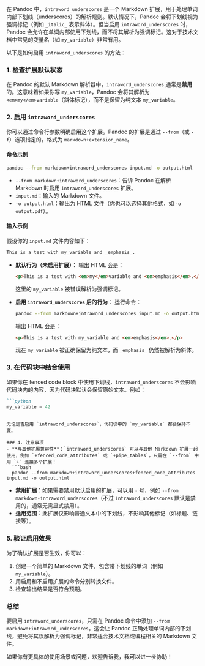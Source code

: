 在 Pandoc 中，`intraword_underscores` 是一个 Markdown 扩展，用于处理单词内部下划线（underscores）的解析规则。默认情况下，Pandoc 会将下划线视为强调标记（例如 `_italic_` 表示斜体）。但当启用 `intraword_underscores` 时，Pandoc 会允许在单词内部使用下划线，而不将其解析为强调标记。这对于技术文档中常见的变量名（如 `my_variable`）非常有用。

以下是如何启用 `intraword_underscores` 的方法：

### 1. 检查扩展默认状态
在 Pandoc 的默认 Markdown 解析器中，`intraword_underscores` 通常是**禁用**的。这意味着如果你写 `my_variable`，Pandoc 会将其解析为 `<em>my</em>variable`（斜体标记），而不是保留为纯文本 `my_variable`。

### 2. 启用 `intraword_underscores`
你可以通过命令行参数明确启用这个扩展。Pandoc 的扩展是通过 `--from`（或 `-f`）选项指定的，格式为 `markdown+extension_name`。

#### 命令示例
```bash
pandoc --from markdown+intraword_underscores input.md -o output.html
```

- `--from markdown+intraword_underscores`：告诉 Pandoc 在解析 Markdown 时启用 `intraword_underscores` 扩展。
- `input.md`：输入的 Markdown 文件。
- `-o output.html`：输出为 HTML 文件（你也可以选择其他格式，如 `-o output.pdf`）。

#### 输入示例
假设你的 `input.md` 文件内容如下：
```markdown
This is a test with my_variable and _emphasis_.
```

- **默认行为（未启用扩展）**：
  输出 HTML 会是：
  ```html
  <p>This is a test with <em>my</em>variable and <em>emphasis</em>.</p>
  ```
  这里的 `my_variable` 被错误解析为强调标记。

- **启用 `intraword_underscores` 后的行为**：
  运行命令：
  ```bash
  pandoc --from markdown+intraword_underscores input.md -o output.html
  ```
  输出 HTML 会是：
  ```html
  <p>This is a test with my_variable and <em>emphasis</em>.</p>
  ```
  现在 `my_variable` 被正确保留为纯文本，而 `_emphasis_` 仍然被解析为斜体。

### 3. 在代码块中结合使用
如果你在 fenced code block 中使用下划线，`intraword_underscores` 不会影响代码块内的内容，因为代码块默认会保留原始文本。例如：

```markdown
```python
my_variable = 42
```
```

无论是否启用 `intraword_underscores`，代码块中的 `my_variable` 都会保持不变。

### 4. 注意事项
- **与其他扩展兼容性**：`intraword_underscores` 可以与其他 Markdown 扩展一起使用，例如 `+fenced_code_attributes` 或 `+pipe_tables`，只需在 `--from` 中用 `+` 连接多个扩展：
  ```bash
  pandoc --from markdown+intraword_underscores+fenced_code_attributes input.md -o output.html
  ```
- **禁用扩展**：如果需要禁用默认启用的扩展，可以用 `-` 号，例如 `--from markdown-intraword_underscores`（不过 `intraword_underscores` 默认是禁用的，通常无需显式禁用）。
- **适用范围**：此扩展仅影响普通文本中的下划线，不影响其他标记（如标题、链接等）。

### 5. 验证启用效果
为了确认扩展是否生效，你可以：
1. 创建一个简单的 Markdown 文件，包含带下划线的单词（例如 `my_variable`）。
2. 用启用和不启用扩展的命令分别转换文件。
3. 检查输出结果是否符合预期。

### 总结
要启用 `intraword_underscores`，只需在 Pandoc 命令中添加 `--from markdown+intraword_underscores`。这会让 Pandoc 正确处理单词内部的下划线，避免将其误解析为强调标记，非常适合技术文档或编程相关的 Markdown 文件。

如果你有更具体的使用场景或问题，欢迎告诉我，我可以进一步协助！